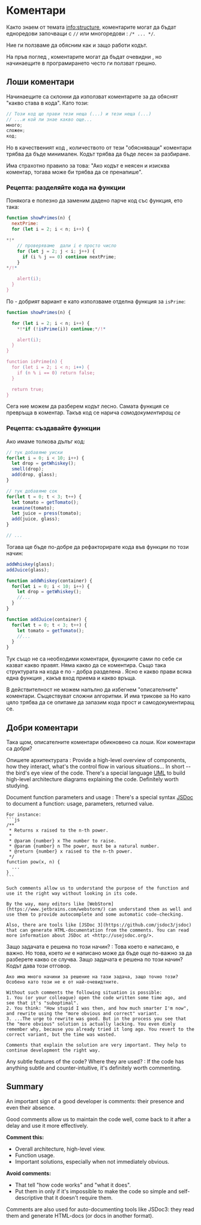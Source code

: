# Коментари

Както знаем от темата <info:structure>, коментарите могат да бъдат едноредови започващи с `//` или многоредови : `/* ... */`.

Ние ги ползваме да обясним как и защо работи кодът.

На пръв поглед , коментарите могат да бъдат очевидни , но начинаещите в програмирането често ги ползват грешно.

## Лоши коментари

Начинаещите са склонни да използват коментарите за да обяснят "какво става в кода". Като този:

```js
// Този код ще прави тези неща (...) и тези неща (...)
// ...и кой ли знае какво още...
много;
сложен;
код;
```

Но  в качественият код , количеството от тези "обясняващи" коментари трябва да бъде минимален. Кодът трябва да бъде лесен за разбиране.

Има страхотно правило за това: "Ако кодът е неясен и изисква коментар, тогава може би трябва да се пренапише".

### Рецепта: разделяйте кода на функции

Понякога е  полезно да заменим дадено парче код със функция, ето така:

```js
function showPrimes(n) {
  nextPrime:
  for (let i = 2; i < n; i++) {

*!*
    // проверяваме  дали i е просто число
    for (let j = 2; j < i; j++) {
      if (i % j == 0) continue nextPrime;
    }
*/!*

    alert(i);
  }
}
```

По - добрият вариант е като използваме отделна функция за `isPrime`:


```js
function showPrimes(n) {

  for (let i = 2; i < n; i++) {
    *!*if (!isPrime(i)) continue;*/!*

    alert(i);  
  }
}

function isPrime(n) {
  for (let i = 2; i < n; i++) {
    if (n % i == 0) return false;
  }

  return true;
}
```

Сега ние можем да разберем кодът лесно. Самата  функция се превръща в коментар. Такъв код се нарича *самодокументиращ се*

### Рецепта: създавайте функции

Ако имаме толкова дълъг код:

```js
// тук добавяме уиски
for(let i = 0; i < 10; i++) {
  let drop = getWhiskey();
  smell(drop);
  add(drop, glass);
}

// тук добавяме сок
for(let t = 0; t < 3; t++) {
  let tomato = getTomato();
  examine(tomato);
  let juice = press(tomato);
  add(juice, glass);
}

// ...
```

Тогава ще бъде по-добре да рефакторирате кода във функции по този начин:

```js
addWhiskey(glass);
addJuice(glass);

function addWhiskey(container) {
  for(let i = 0; i < 10; i++) {
    let drop = getWhiskey();
    //...
  }
}

function addJuice(container) {
  for(let t = 0; t < 3; t++) {
    let tomato = getTomato();
    //...
  }
}
```

Тук също не са необходими  коментари, фукнциите сами по себе си казват какво правят. Няма какво да се коментира.  Също така структурата на кода е по - добра разделена .  Ясно е какво прави всяка една функция ,  какъв вход приема и какво връща.

В действителност не можем напълно да избегнем "описателните" коментари. Съществуват сложни алгоритми. И има трикове за Но като цяло трябва да се опитаме да запазим кода прост и самодокументиращ се.

## Добри коментари

Така щом, описателните коментари обикновено са лоши. Кои коментари са добри?

Опишете архитектурата
: Provide a high-level overview of components, how they interact, what's the control flow in various situations... In short -- the bird's eye view of the code. There's a special language [UML](http://wikipedia.org/wiki/Unified_Modeling_Language) to build high-level architecture diagrams explaining the code. Definitely worth studying.

Document function parameters and usage
: There's a special syntax [JSDoc](http://en.wikipedia.org/wiki/JSDoc) to document a function: usage, parameters, returned value.

    For instance:
    ```js
    /**
     * Returns x raised to the n-th power.
     *
     * @param {number} x The number to raise.
     * @param {number} n The power, must be a natural number.
     * @return {number} x raised to the n-th power.
     */
    function pow(x, n) {
      ...
    }
    ```

    Such comments allow us to understand the purpose of the function and use it the right way without looking in its code.

    By the way, many editors like [WebStorm](https://www.jetbrains.com/webstorm/) can understand them as well and use them to provide autocomplete and some automatic code-checking.

    Also, there are tools like [JSDoc 3](https://github.com/jsdoc3/jsdoc) that can generate HTML-documentation from the comments. You can read more information about JSDoc at <http://usejsdoc.org/>.

Защо задачата е решена по този начин?
: Това което е написано, е важно. Но това, което *не* е написано може да бъде още по-важно за да разберете какво се случва. Защо задачата е решена по този начин? Кодът дава този отговор.

    Ако има много начини за решение на тази задача, защо точно този? Особено като този не е от най-очевидтните.

    Without such comments the following situation is possible:
    1. You (or your colleague) open the code written some time ago, and see that it's "suboptimal".
    2. You think: "How stupid I was then, and how much smarter I'm now", and rewrite using the "more obvious and correct" variant.
    3. ...The urge to rewrite was good. But in the process you see that the "more obvious" solution is actually lacking. You even dimly remember why, because you already tried it long ago. You revert to the correct variant, but the time was wasted.

    Comments that explain the solution are very important. They help to continue development the right way.

Any subtle features of the code? Where they are used?
: If the code has anything subtle and counter-intuitive, it's definitely worth commenting.

## Summary

An important sign of a good developer is comments: their presence and even their absence.

Good comments allow us to maintain the code well, come back to it after a delay and use it more effectively.

**Comment this:**

- Overall architecture, high-level view.
- Function usage.
- Important solutions, especially when not immediately obvious.

**Avoid comments:**

- That tell "how code works" and "what it does".
- Put them in only if it's impossible to make the code so simple and self-descriptive that it doesn't require them.

Comments are also used for auto-documenting tools like JSDoc3: they read them and generate HTML-docs (or docs in another format).
